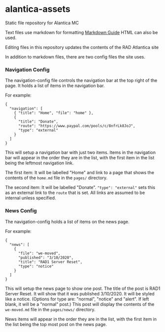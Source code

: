 # alantica-assets

Static file repository for Alantica MC

Text files use markdown for formatting [Markdown Guide](https://guides.github.com/features/mastering-markdown/)
HTML can also be used.

Editing files in this repository updates the contents of the RAD Atlantica site

In addition to markdown files, there are two config files the site uses.

### Navigation Config

The navigation-config file controls the navigation bar at the top right of the page.
It holds a list of items in the navigation bar.

For example:

```
{
  "navigation": [
    { "title": "Home", "file": "home" },
    {
      "title": "Donate",
      "route": "https://www.paypal.com/pools/c/8nfrLk8JoJ",
      "type": "external"
    }
  ]
}

```

This will setup a navigation bar with just two items. Items in the navigation bar will appear in the order they are in the list, with the first item in the list being the leftmost navigation link.

The first item:
It will be labelled "Home" and link to a page that shows the contents of the `home.md` file in the `pages/` directory.

The second item:
It will be labelled "Donate". `"type": "external"` sets this as an external link to the `route` that is set. All links are assumed to be internal unless specified.

### News Config

The navigation-config holds a list of items on the news page.

For example:

```
{
  "news": [
    {
      "file": "we-moved",
      "published": "3/10/2020",
      "title": "RAD1 Server Reset",
      "type": "notice"
    }
  ]
}

```

This will setup the news page to show one post. The title of the post is RAD1 Server Reset. It will show that it was published 3/10/2020. It will be styled like a notice. (Options for type are: "normal", "notice" and "alert". If left blank, it will be a "normal" post.) This post will display the contents of the `we-moved.md` file in the `pages/news/` directory.

News items will appear in the order they are in the list, with the first item in the list being the top most post on the news page.
